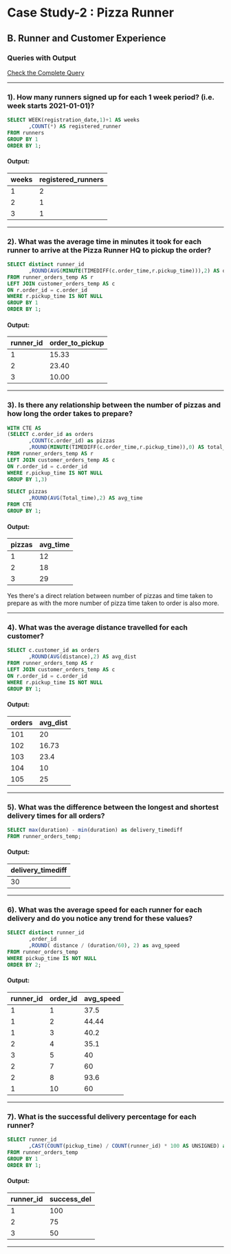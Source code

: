 # Case Study-2 : Pizza Runner

## B. Runner and Customer Experience

### Queries with Output

[Check the Complete Query](https://github.com/Mahima012/8-Week-SQL-Challenge/blob/main/Case%20Study%20%232%20%3A%20Pizza%20Runner/Pizza%20Runner.sql)

***
### 1). How many runners signed up for each 1 week period? (i.e. week starts 2021-01-01)?

````sql
SELECT WEEK(registration_date,1)+1 AS weeks
       ,COUNT(*) AS registered_runner
FROM runners
GROUP BY 1
ORDER BY 1;
````

#### Output:
| weeks | registered_runners |
|-------|--------------------|
| 1     | 2                  |
| 2     | 1                  |
| 3     | 1                  |

***
### 2). What was the average time in minutes it took for each runner to arrive at the Pizza Runner HQ to pickup the order?

````sql
SELECT distinct runner_id
       ,ROUND(AVG(MINUTE(TIMEDIFF(c.order_time,r.pickup_time))),2) AS order_to_pickup
FROM runner_orders_temp AS r
LEFT JOIN customer_orders_temp AS c
ON r.order_id = c.order_id
WHERE r.pickup_time IS NOT NULL
GROUP BY 1
ORDER BY 1;
````

#### Output:
| runner_id | order_to_pickup |
|-----------|------------------|
| 1         | 15.33            |
| 2         | 23.40            |
| 3         | 10.00            |

***
### 3). Is there any relationship between the number of pizzas and how long the order takes to prepare?

````sql
WITH CTE AS
(SELECT c.order_id as orders
       ,COUNT(c.order_id) as pizzas
       ,ROUND(MINUTE(TIMEDIFF(c.order_time,r.pickup_time)),0) AS total_time
FROM runner_orders_temp AS r
LEFT JOIN customer_orders_temp AS c
ON r.order_id = c.order_id
WHERE r.pickup_time IS NOT NULL
GROUP BY 1,3)

SELECT pizzas
       ,ROUND(AVG(Total_time),2) AS avg_time
FROM CTE 
GROUP BY 1;
````

#### Output:
| pizzas | avg_time |
|--------|----------|
| 1      | 12       |
| 2      | 18       |
| 3      | 29       |

Yes there's a direct relation between number of pizzas and time taken to prepare as with the more
number of pizza time taken to order is also more.

***
### 4). What was the average distance travelled for each customer?

````sql
SELECT c.customer_id as orders
       ,ROUND(AVG(distance),2) AS avg_dist
FROM runner_orders_temp AS r
LEFT JOIN customer_orders_temp AS c
ON r.order_id = c.order_id
WHERE r.pickup_time IS NOT NULL
GROUP BY 1;
````

#### Output:
| orders | avg_dist |
|--------|----------|
| 101    | 20       |
| 102    | 16.73    |
| 103    | 23.4     |
| 104    | 10       |
| 105    | 25       |

***
### 5). What was the difference between the longest and shortest delivery times for all orders?

````sql
SELECT max(duration) - min(duration) as delivery_timediff
FROM runner_orders_temp;
````

#### Output:
| delivery_timediff |
|-------------------|
| 30                |

***
### 6). What was the average speed for each runner for each delivery and do you notice any trend for these values?

````sql
SELECT distinct runner_id
       ,order_id
	   ,ROUND( distance / (duration/60), 2) as avg_speed
FROM runner_orders_temp
WHERE pickup_time IS NOT NULL
ORDER BY 2;
````

#### Output:
| runner_id | order_id | avg_speed |
|-----------|----------|-----------|
| 1         | 1        | 37.5      |
| 1         | 2        | 44.44     |
| 1         | 3        | 40.2      |
| 2         | 4        | 35.1      |
| 3         | 5        | 40        |
| 2         | 7        | 60        |
| 2         | 8        | 93.6      |
| 1         | 10       | 60        |


***
### 7). What is the successful delivery percentage for each runner?

````sql
SELECT runner_id
	   ,CAST(COUNT(pickup_time) / COUNT(runner_id) * 100 AS UNSIGNED) as success_del
FROM runner_orders_temp
GROUP BY 1
ORDER BY 1;
````

#### Output:
| runner_id | success_del |
|-----------|-------------|
| 1         | 100         |
| 2         | 75          |
| 3         | 50          |

***
